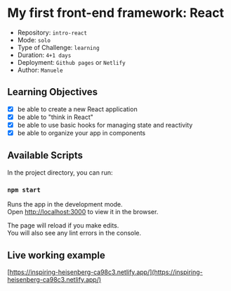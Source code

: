 # My first front-end framework: React

- Repository: `intro-react`
- Mode: `solo`
- Type of Challenge: `learning`
- Duration: `4+1 days`
- Deployment: `Github pages` or `Netlify`
- Author: `Manuele`

## Learning Objectives

- [x] be able to create a new React application
- [x] be able to "think in React"
- [x] be able to use basic hooks for managing state and reactivity
- [x] be able to organize your app in components

## Available Scripts

In the project directory, you can run:

### `npm start`

Runs the app in the development mode.\
Open [http://localhost:3000](http://localhost:3000) to view it in the browser.

The page will reload if you make edits.\
You will also see any lint errors in the console.

## Live working example
[https://inspiring-heisenberg-ca98c3.netlify.app/](https://inspiring-heisenberg-ca98c3.netlify.app/)
